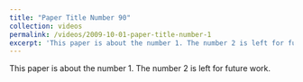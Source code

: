 ```yaml
---
title: "Paper Title Number 90"
collection: videos
permalink: /videos/2009-10-01-paper-title-number-1
excerpt: 'This paper is about the number 1. The number 2 is left for future work.'
---
```

This paper is about the number 1. The number 2 is left for future work.